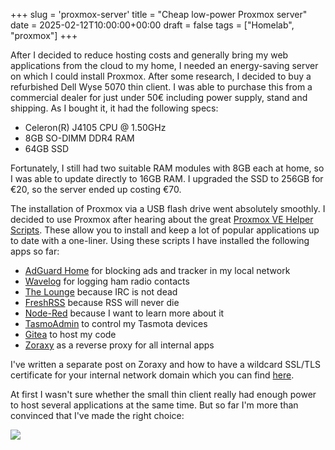 +++
slug = 'proxmox-server'
title = "Cheap low-power Proxmox server"
date = 2025-02-12T10:00:00+00:00
draft = false
tags = ["Homelab", "proxmox"]
+++

After I decided to reduce hosting costs and generally bring my web applications from the cloud to my home, I needed an energy-saving server on which I could install Proxmox. After some research, I decided to buy a refurbished Dell Wyse 5070 thin client. I was able to purchase this from a commercial dealer for just under 50€ including power supply, stand and shipping. As I bought it, it had the following specs:

 * Celeron(R) J4105 CPU @ 1.50GHz
 * 8GB SO-DIMM DDR4 RAM
 * 64GB SSD

Fortunately, I still had two suitable RAM modules with 8GB each at home, so I was able to update directly to 16GB RAM. I upgraded the SSD to 256GB for €20, so the server ended up costing €70.

The installation of Proxmox via a USB flash drive went absolutely smoothly. I decided to use Proxmox after hearing about the great [Proxmox VE Helper Scripts](https://community-scripts.github.io/ProxmoxVE/scripts). These allow you to install and keep a lot of popular applications up to date with a one-liner. Using these scripts I have installed the following apps so far:

 * [AdGuard Home](https://community-scripts.github.io/ProxmoxVE/scripts?id=adguard) for blocking ads and tracker in my local network
 * [Wavelog](https://community-scripts.github.io/ProxmoxVE/scripts?id=wavelog) for logging ham radio contacts
 * [The Lounge](https://community-scripts.github.io/ProxmoxVE/scripts?id=the-lounge) because IRC is not dead
 * [FreshRSS](https://community-scripts.github.io/ProxmoxVE/scripts?id=freshrss) because RSS will never die
 * [Node-Red](https://community-scripts.github.io/ProxmoxVE/scripts?id=node-red) because I want to learn more about it
 * [TasmoAdmin](https://community-scripts.github.io/ProxmoxVE/scripts?id=tasmoadmin) to control my Tasmota devices
 * [Gitea](https://community-scripts.github.io/ProxmoxVE/scripts?id=gitea) to host my code
 * [Zoraxy](https://community-scripts.github.io/ProxmoxVE/scripts?id=zoraxy) as a reverse proxy for all internal apps

I've written a separate post on Zoraxy and how to have a wildcard SSL/TLS certificate for your internal network domain which you can find [here](/homelab-wildcard-cert-zoraxy-clouflare).

At first I wasn't sure whether the small thin client really had enough power to host several applications at the same time. But so far I'm more than convinced that I've made the right choice:

![](/img/homelab-server-01.jpg)

